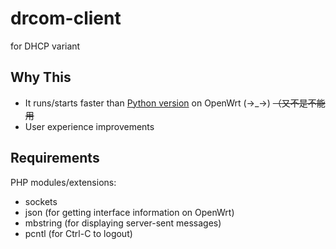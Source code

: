 # drcom-client
for DHCP variant

## Why This
- It runs/starts faster than [Python version](https://github.com/drcoms/drcom-generic) on OpenWrt (→_→) ~~（又不是不能用~~
- User experience improvements

## Requirements
PHP modules/extensions:
- sockets
- json (for getting interface information on OpenWrt)
- mbstring (for displaying server-sent messages)
- pcntl (for Ctrl-C to logout)